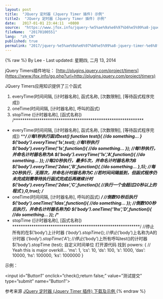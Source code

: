 ```yaml
---
layout: post
title:  "JQuery 定时器 (Jquery Timer 插件) 示例"
title2:  "JQuery 定时器 (Jquery Timer 插件) 示例"
date:   2017-01-01 23:44:11  +0800
source:  "https://www.jfox.info/jquery-%e5%ae%9a%e6%97%b6%e5%99%a8-jquery-timer-%e6%8f%92%e4%bb%b6-%e7%a4%ba%e4%be%8b.html"
fileName:  "20170100551"
lang:  "zh_CN"
published: true
permalink: "2017/jquery-%e5%ae%9a%e6%97%b6%e5%99%a8-jquery-timer-%e6%8f%92%e4%bb%b6-%e7%a4%ba%e4%be%8b.html"
---
```

{% raw %}
By Lee - Last updated: 星期四, 二月 13, 2014

jQuery Timers插件地址：
[http://plugins.jquery.com/project/timers](https://www.jfox.info/go.php?url=http://plugins.jquery.com/project/timers)

JQuery Timers应用知识提供了三个函式
1. everyTime(时间间隔, [计时器名称], 函式名称, [次数限制], [等待函式程序完成])
2. oneTime(时间间隔, [计时器名称], 呼叫的函式)
3. stopTime ([计时器名称], [函式名称])
/*************************************************************
*   everyTime(时间间隔, [计时器名称], 函式名称, [次数限制], [等待函式程序完成])
*************************************************************/
//每1秒执行函式test()
function test(){
//do something…
}
$(‘body’).everyTime(‘1s’,test);
//每1秒执行
$(‘body’).everyTime(‘1s’,function(){
//do something…
});
//每1秒执行，并命名计时器名称为A
$(‘body’).everyTime(‘1s’,’A’,function(){
//do something…
});
//每20秒执行，最多5次，并命名计时器名称为B
$(‘body’).everyTime(‘2das’,’B’,function(){
//do something…
},5);
//每20秒执行，无限次，并命名计时器名称为C
//若时间间隔抵到，但函式程序仍未完成则需等待执行函式完成后再继续计时
$(‘body’).everyTime(‘2das’,’C’,function(){
//执行一个会超过20秒以上的程式
},0,true);
/***********************************************************
*   oneTime(时间间隔, [计时器名称], 呼叫的函式)
***********************************************************/
//倒数10秒后执行
$(‘body’).oneTime(‘1das’,function(){
//do something…
});
//倒数100秒后执行，并命名计时器名称为D
$(‘body’).oneTime(‘1hs’,’D’,function(){
//do something…
});
/************************************************************
*  stopTime ([计时器名称], [函式名称])
************************************************************/
//停止所有的在$(‘body’)上计时器
$(‘body’).stopTime ();
//停止$(‘body’)上名称为A的计时器
$(‘body’).stopTime (‘A’);
//停止$(‘body’)上所有呼叫test()的计时器
$(‘body’).stopTime (test);
自定义时间单位
打开源代码
找到
powers: {
// Yeah this is major overkill…
‘ms’: 1,
‘cs’: 10,
‘ds’: 100,
‘s’: 1000,
‘das’: 10000,
‘hs’: 100000,
‘ks’: 1000000
}

示例：

<script src=”[http://ajax.googleapis.com/ajax/libs/jquery/1.4/jquery.min.js”](https://www.jfox.info/go.php?url=http://ajax.googleapis.com/ajax/libs/jquery/1.4/jquery.min.js&quot;) type=”text/javascript”></script>

<script src=”[http://files.cnblogs.com/dachie/jquery.timers-1.2.js”](https://www.jfox.info/go.php?url=http://files.cnblogs.com/dachie/jquery.timers-1.2.js&quot;) type=”text/javascript”></script>

<script>

        function check() {
$(“#Button1”).attr(“disabled”, true);
$(“#Button1”).val(“正在提交，请稍等3秒…..”);
$(‘body’).oneTime(‘3s’, function() {
$(“#Button1”).attr(“disabled”, false);
$(“#Button1”).val(“测试提交”);
});
}

    </script>

<input id=”Button1″ onclick=”check();return false;” value=”测试提交” type=”submit” name=”Button1″>

参考来源 [JQuery 定时器 (Jquery Timer 插件) 下载及示例 ](https://www.jfox.info/go.php?url=http://www.jfox.info/url.php?url=http%3A%2F%2Fwww.cnblogs.com%2Fdachie%2Farchive%2F2010%2F08%2F26%2F1808843.html)
{% endraw %}
